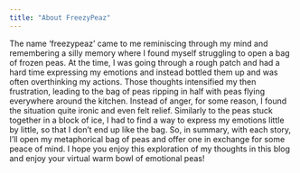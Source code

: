 ```yaml
---
title: "About FreezyPeaz"
---
```


The name ‘freezypeaz’ came to me reminiscing through my mind and remembering a silly memory where I found myself struggling to open a bag of frozen peas. At the time, I was going through a rough patch and had a hard time expressing my emotions and instead bottled them up and was often overthinking my actions. Those thoughts intensified my then frustration, leading to the bag of peas ripping in half with peas flying everywhere around the kitchen. Instead of anger, for some reason, I found the situation quite ironic and even felt relief. Similarly to the peas stuck together in a block of ice, I had to find a way to express my emotions little by little, so that I don’t end up like the bag. So, in summary, with each story, I’ll open my metaphorical bag of peas and offer one in exchange for some peace of mind. I hope you enjoy this exploration of my thoughts in this blog and enjoy your virtual warm bowl of emotional peas!